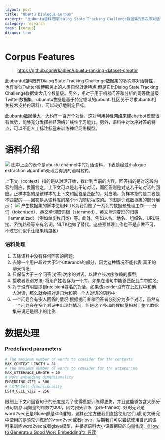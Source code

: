 ```yaml
---
layout: post
title: "Ubuntu Dialogue Corpus"
excerpt: "此ubuntu语料既有Dialog State Tracking Challenge数据集的多次序对话特性，也有类似Twitter微博服务上的人类自然对话特点。"
category: research
tags: [corpus]
disqus: true
---
```


# Corpus Features

> https://github.com/rkadlec/ubuntu-ranking-dataset-creator

此ubuntu语料既有Dialog State Tracking Challenge数据集的多次序对话特性，也有类似Twitter微博服务上的人类自然对话特点.但是它比Dialog State Tracking Challenge数据集大几个数量级。另外，相对于用于机器问答和分析的同等数量级Twitter数据集，ubunntu数据是基于特定领域的(ubuntu社区关于寻求ubuntu相关技术支持的语料)，可以较好地制定目标。

此ubuntu数据量大，大约有一百万个对话。这对利用神经网络来建chatbot模型很有优势，能够充分发挥神经网络非线性学习能力。另外，语料中对次序对答的特点，可以不用人工标注标签来训练神经网络模型。
# 语料介绍
![](https://static-public.chatopera.com/backlog/chatbot/images/2016/11/Screenshot-from-2016-11-11-14-19-14.png)
图中上面的表个是ubuntu channel中的对话语料，下表是经过dialogue extraction algorithm处理后得到的语料格式。

上下文（context）指的是从对话开始，截止到当前的内容，回答指的是对这段内容的回应。换而言之，上下文可以是若干句对话，而回答则是对这若干句对话的回应。正样本指的是该样本的上下文和回答是匹配的，对应地，负样本指的是二者是不匹配的——回答是从语料库的某个地方随机抽取的。下图是训练数据集的部分展示：
![](http://d3kbpzbmcynnmx.cloudfront.net/wp-content/uploads/2016/04/Screen-Shot-2016-04-20-at-12.29.42-PM.png)
产生数据集的脚本使用NLTK为我们做了一系列的数据预处理工作——分词（tokenized）、英文单词取词根（stemmed）、英文单词变形的归类（lemmatized）（例如单复数归类）等。此外，例如人名、地名、组织名、URL链接、系统路径等专有名词，NLTK也做了替代。这些预处理工作也不是非做不可，不过它们似乎让结果精度他)
### 语料处理
1. 去除语料中没有任何回答的问题;
2. 去除一个用户超过大于5个utterance的部分，因为这种情况不能代表  真正的聊天情况;
3. 只保留大于三个问答(对答)次序的对话，以建立长次序依赖的模型;
4. 接收者识别方法: 将用户姓名存为一个库，如果在语句中能够匹配到库中姓名;
5. 对于没有明显提到recipient姓名的对话，如果该sender没有在此过程中和他人对话，那么就会把对话归为和第一个人对话的语料中;
6. 一个问题会有多人回答的情况:根据提问者和回答者分别分为多个对话，虽然有一个问题会在多个对话中出现的情况，但是这个多出的数据量相对于整个数据集来说还是很小的比例.

# 数据处理
### Predefined parameters
```bash
# The maximum number of words to consider for the contexts
MAX_CONTEXT_LENGTH = 80
# The maximum number of words to consider for the utterances
MAX_UTTERANCE_LENGTH = 30
# Word embedding dimensionality
EMBEDDING_SIZE = 300
# LSTM Cell dimensionality
LSTM_CELL_SIZE = 256
```

限制上下文和回答句子的长度是为了使得模型训练得更快，并且这能够包含大部分语句信息.词向量的维数为300，因为预先训练（pre-trained）好的无论是word2vec还是GloVe都是300维的，这样设定方便我们直接使用它们.(此论文研究中使用的是预先训练好的word2vec或者glove，后期我们可以尝试使用自己的语料来训练word2vec或者glove模型，并根据语料大小设置相应的向量维度.[《How to Generate a Good Word Embedding?》导读](http://licstar.net/archives/620)

